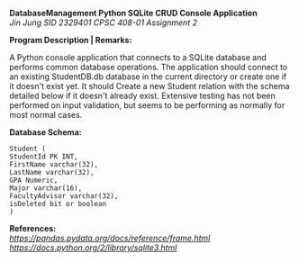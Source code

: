**DatabaseManagement Python SQLite CRUD Console Application** <br/>
*Jin Jung* 
*SID 2329401*
*CPSC 408-01*
*Assignment 2*

**Program Description | Remarks:** <br/>
  
A Python console application that connects to a SQLite database and performs common database operations. 
The application should connect to an existing StudentDB.db database in the current directory or create one if it doesn't exist yet. It should Create a new Student relation with the schema detailed below if it doesn't already exist. Extensive testing has not been performed on input validation, but seems to be performing as normally for most normal cases.

**Database Schema:** <br/>
```
Student (
StudentId PK INT,
FirstName varchar(32),
LastName varchar(32),
GPA Numeric,
Major varchar(16),
FacultyAdvisor varchar(32),
isDeleted bit or boolean
)
```

**References:** <br/>
  *https://pandas.pydata.org/docs/reference/frame.html*
  *https://docs.python.org/2/library/sqlite3.html*
